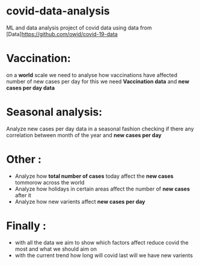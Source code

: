 # covid-data-analysis
ML and data analysis project of covid data using data from [Data]https://github.com/owid/covid-19-data

# Vaccination:
on a **world** scale we need to analyse how vaccinations have affected number of new cases per day for this we need **Vaccination data** and **new cases per day data**

# Seasonal analysis:
Analyze new cases per day data in a seasonal fashion checking if there any correlation between month of the year and **new cases per day**

# Other :
- Analyze how **total number of cases** today affect the **new cases** tommorow across the world
- Analyze how holidays in certain areas affect the number of **new cases** after it
- Analyze how new varients affect **new cases per day**

# Finally :
- with all the data we aim to show which factors affect reduce covid the most and what we should aim on
- with the current trend how long will covid last will we have new varients
